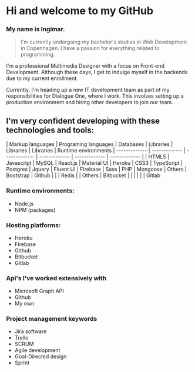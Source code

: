 # Hi and welcome to my GitHub 

### My name is Ingimar. 

> I'm currently undergoing my bachelor's studies in Web Development in Copenhagen. I have a passion for everything related to programming.

I'm a professional Multimedia Designer with a focus on Front-end Development. Although these days, I get to indulge myself in the backends due to my current enrollment.

Currently, I'm heading up a new IT development team as part of my responsibilities for Dialogue One, where I work. This involves setting up a production environment and hiring other developers to join our team.

## I'm very confident developing with these technologies and tools:

| Markup languages  | Programing languages | Databases | Libraries | Libraries | Libraries | Runtime environments
| ------------- | ------------- | ------------- | ------------- | ------------- | ------------- |
| HTML5  | Javascript  | MySQL | React.js | Material UI | Heroku
| CSS3 | TypeScript | Postgres | Jquery | Fluent UI | Firebase
| Sass | PHP | Mongoose | Others | Bootstrap | Github
|  | | Redis | | Others | Bitbucket
|  | |  | |  | Gitlab

### Runtime environments:
* Node.js
* NPM (packages)

### Hosting platforms:
* Heroku
* Firebase
* Github
* Bitbucket
* Gitlab

### Api's I've worked extensively with
* Microsoft Graph API
* Github
* My own

### Project management keywords
* Jira software
* Trello
* SCRUM
* Agile development
* Goal-Directed design
* Sprint
